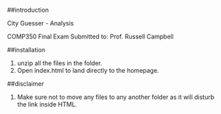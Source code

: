 ##introduction

City Guesser - Analysis

COMP350 Final Exam
Submitted to: Prof. Russell Campbell

##installation

1. unzip all the files in the folder.
2. Open index.html to land directly to the homepage.

##disclaimer

1. Make sure not to move any files to any another folder as it will disturb the link inside HTML.